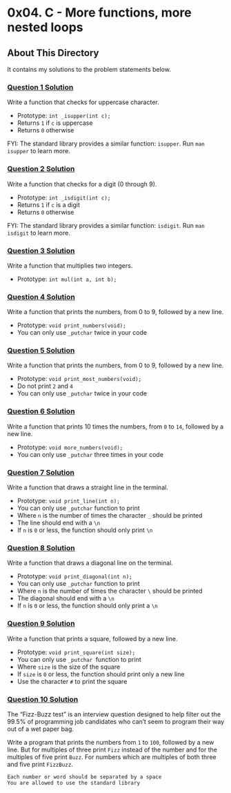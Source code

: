 # 0x04. C - More functions, more nested loops

## About This Directory
It contains my solutions to the problem statements below.

### [Question 1 Solution]()

Write a function that checks for uppercase character.

- Prototype: `int _isupper(int c);`
- Returns `1` if `c` is uppercase
- Returns `0` otherwise

FYI: The standard library provides a similar function: `isupper`. Run `man isupper` to learn more.

### [Question 2 Solution]()

Write a function that checks for a digit (0 through 9).

- Prototype: `int _isdigit(int c);`
- Returns `1` if `c` is a digit
- Returns `0` otherwise

FYI: The standard library provides a similar function: `isdigit`. Run `man isdigit` to learn more.

### [Question 3 Solution]()
Write a function that multiplies two integers.

- Prototype: `int mul(int a, int b);`


### [Question 4 Solution]()
Write a function that prints the numbers, from 0 to 9, followed by a new line.

- Prototype: `void print_numbers(void);`
- You can only use `_putchar` twice in your code

### [Question 5 Solution]()

Write a function that prints the numbers, from 0 to 9, followed by a new line.

- Prototype: `void print_most_numbers(void);`
- Do not print `2` and `4`
- You can only use `_putchar` twice in your code


### [Question 6 Solution]()
Write a function that prints 10 times the numbers, from `0` to `14`, followed by a new line.

- Prototype: `void more_numbers(void);`
- You can only use `_putchar` three times in your code

### [Question 7 Solution]()
Write a function that draws a straight line in the terminal.

- Prototype: `void print_line(int n);`
- You can only use `_putchar` function to print
- Where `n` is the number of times the character `_` should be printed
- The line should end with a `\n`
- If `n` is `0` or less, the function should only print `\n`


### [Question 8 Solution]()
Write a function that draws a diagonal line on the terminal.

- Prototype: `void print_diagonal(int n);`
- You can only use `_putchar` function to print
- Where `n` is the number of times the character `\` should be printed
- The diagonal should end with a `\n`
- If `n` is `0` or less, the function should only print a `\n`

### [Question 9 Solution]()
Write a function that prints a square, followed by a new line.

- Prototype: `void print_square(int size);`
- You can only use `_putchar `function to print
- Where `size` is the size of the square
- If `size` is `0` or less, the function should print only a new line
- Use the character `#` to print the square


### [Question 10 Solution]()
The “Fizz-Buzz test” is an interview question designed to help filter out the 99.5% of programming job candidates who can’t seem to program their way out of a wet paper bag.

Write a program that prints the numbers from `1` to `100`, followed by a new line. But for multiples of three print `Fizz` instead of the number and for the multiples of five print `Buzz`. For numbers which are multiples of both three and five print `FizzBuzz`.

    Each number or word should be separated by a space
    You are allowed to use the standard library
